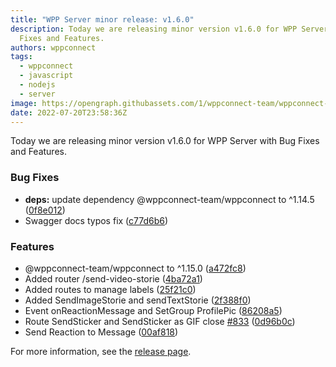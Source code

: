 ```yaml
---
title: "WPP Server minor release: v1.6.0"
description: Today we are releasing minor version v1.6.0 for WPP Server with Bug
  Fixes and Features.
authors: wppconnect
tags:
  - wppconnect
  - javascript
  - nodejs
  - server
image: https://opengraph.githubassets.com/1/wppconnect-team/wppconnect-server/releases/tag/v1.6.0
date: 2022-07-20T23:58:36Z
---
```


Today we are releasing minor version v1.6.0 for WPP Server with Bug Fixes and Features.

<!--truncate-->

### Bug Fixes

* **deps:** update dependency @wppconnect-team/wppconnect to ^1.14.5 ([0f8e012](https://github.com/wppconnect-team/wppconnect-server/commit/0f8e01231560c8f38a109b6ee32dd2367e550bf4))
* Swagger docs typos fix ([c77d6b6](https://github.com/wppconnect-team/wppconnect-server/commit/c77d6b652b39385460373b2296afb9c877abc247))


### Features

* @wppconnect-team/wppconnect to ^1.15.0 ([a472fc8](https://github.com/wppconnect-team/wppconnect-server/commit/a472fc85654fe6b9528cc380aad4125513c7c129))
* Added router /send-video-storie ([4ba72a1](https://github.com/wppconnect-team/wppconnect-server/commit/4ba72a1a8366ed9fed5f47d8af6a9102cd43fdb9))
* Added routes to manage labels ([25f21c0](https://github.com/wppconnect-team/wppconnect-server/commit/25f21c0a8eb139914ccccd9a515b6558f4b70485))
* Added SendImageStorie and sendTextStorie ([2f388f0](https://github.com/wppconnect-team/wppconnect-server/commit/2f388f097be4d50c68ca2c64d3cc7de71d378ec0))
* Event onReactionMessage and SetGroup ProfilePic ([86208a5](https://github.com/wppconnect-team/wppconnect-server/commit/86208a5ada40cc399896d2b3ae1028359d416da9))
* Route SendSticker and SendSticker as GIF close [#833](https://github.com/wppconnect-team/wppconnect-server/issues/833) ([0d96b0c](https://github.com/wppconnect-team/wppconnect-server/commit/0d96b0c2bd86e75c9e0d0789c496f6011409a6b8))
* Send Reaction to Message ([00af818](https://github.com/wppconnect-team/wppconnect-server/commit/00af818059722d0078de1ea27314a41a70ea09a0))

For more information, see the [release page](https://github.com/wppconnect-team/wppconnect-server/releases/tag/v1.6.0).